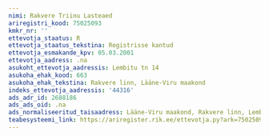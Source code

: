 ```yaml
---
nimi: Rakvere Triinu Lasteaed
ariregistri_kood: 75025093
kmkr_nr: ''
ettevotja_staatus: R
ettevotja_staatus_tekstina: Registrisse kantud
ettevotja_esmakande_kpv: 05.03.2001
ettevotja_aadress: .na
asukoht_ettevotja_aadressis: Lembitu tn 14
asukoha_ehak_kood: 663
asukoha_ehak_tekstina: Rakvere linn, Lääne-Viru maakond
indeks_ettevotja_aadressis: '44316'
ads_adr_id: 2688186
ads_ads_oid: .na
ads_normaliseeritud_taisaadress: Lääne-Viru maakond, Rakvere linn, Lembitu tn 14
teabesysteemi_link: https://ariregister.rik.ee/ettevotja.py?ark=75025093&ref=rekvisiidid
---
```

